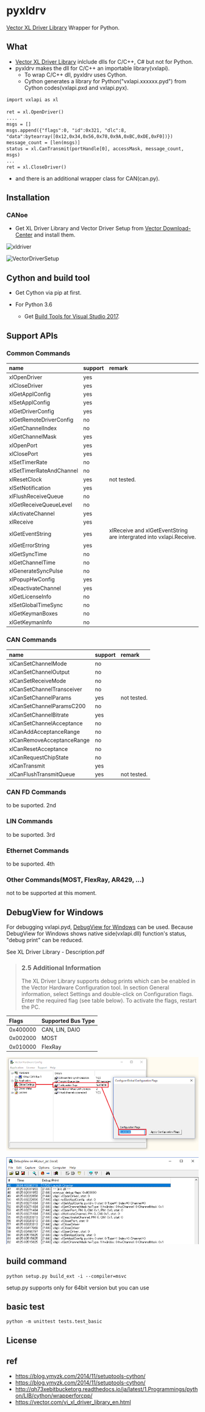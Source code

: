 # pyxldrv

[Vector XL Driver Library][1] Wrapper for Python.

## What

- [Vector XL Driver Library][1] inlclude dlls for C/C++, C# but not for Python.
- pyxldrv makes the dll for C/C++ an importable library(vxlapi).
    - To wrap C/C++ dll, pyxldrv uses Cython.
    - Cython generates a library for Python("vxlapi.xxxxxx.pyd") from Cython codes(vxlapi.pxd and vxlapi.pyx).

```
import vxlapi as xl

ret = xl.OpenDriver()
....
msgs = []
msgs.append({"flags":0, "id":0x321, "dlc":8, "data":bytearray([0x12,0x34,0x56,0x78,0x9A,0xBC,0xDE,0xF0])})
message_count = [len(msgs)]
status = xl.CanTransmit(portHandle[0], accessMask, message_count, msgs)
...
ret = xl.CloseDriver()
```

- and there is an additional wrapper class for CAN(can.py).

## Installation

### CANoe

- Get XL Driver Library and Vector Driver Setup from [Vector Download-Center][2] and install them.

![xldriver](./images/Vector_XL_Driver_Library.png)

![VectorDriverSetup](./images/Vector_Driver_Setup.png)

<!-- - If you use Windows7/8.1/10(64bit), you can use CANoe Demo version for testing.
    - Check CANoe 11.0 (64 bit)
    - Click "> Continue". Please note that it requires "contact information".

![CANoe Demo](./images/CANoeDemo.png) -->


## Cython and build tool

- Get Cython via pip at first.

- For Python 3.6
    - Get [Build Tools for Visual Studio 2017](https://www.visualstudio.com/ja/downloads).

## Support APIs

### Common Commands

|name|support|remark|
|:---|:---|:---|
|xlOpenDriver|yes||
|xlCloseDriver|yes||
|xlGetApplConfig|yes||
|xlSetApplConfig|yes|||
|xlGetDriverConfig|yes|||
|xlGetRemoteDriverConfig|no||
|xlGetChannelIndex|no||
|xlGetChannelMask|yes||
|xlOpenPort|yes||
|xlClosePort|yes||
|xlSetTimerRate|no||
|xlSetTimerRateAndChannel|no||
|xlResetClock|yes|not tested.|
|xlSetNotification|yes||
|xlFlushReceiveQueue|no||
|xlGetReceiveQueueLevel|no||
|xlActivateChannel|yes||
|xlReceive|yes||
|xlGetEventString|yes|xlReceive and xlGetEventString are intergrated into vxlapi.Receive.|
|xlGetErrorString|yes||
|xlGetSyncTime|no||
|xlGetChannelTime|no||
|xlGenerateSyncPulse|no||
|xlPopupHwConfig|yes||
|xlDeactivateChannel|yes||
|xlGetLicenseInfo|no||
|xlSetGlobalTimeSync|no||
|xlGetKeymanBoxes|no||
|xlGetKeymanInfo|no||

### CAN Commands

|name|support|remark|
|:---|:---|:---|
|xlCanSetChannelMode|no||
|xlCanSetChannelOutput|no||
|xlCanSetReceiveMode|no||
|xlCanSetChannelTransceiver|no||
|xlCanSetChannelParams|yes|not tested.|
|xlCanSetChannelParamsC200|no||
|xlCanSetChannelBitrate|yes||
|xlCanSetChannelAcceptance|no||
|xlCanAddAcceptanceRange|no||
|xlCanRemoveAcceptanceRange|no||
|xlCanResetAcceptance|no||
|xlCanRequestChipState|no||
|xlCanTransmit|yes||
|xlCanFlushTransmitQueue|yes|not tested.|

### CAN FD Commands

to be suported. 2nd

### LIN Commands

to be suported. 3rd

### Ethernet Commands

to be suported. 4th

### Other Commands(MOST, FlexRay, AR429, ...)

not to be supported at this moment.


## DebugView for Windows

For debugging vxlapi.pyd, [DebugView for Windows](https://technet.microsoft.com/en-us/sysinternals/debugview.aspx) can be used. Because DebugView for Windows shows native side(vxlapi.dll) function's status, "debug print" can be reduced.

See XL Driver Library - Description.pdf

> ### 2.5 Additional Information
> The XL Driver Library supports debug prints which can be enabled in the Vector
Hardware Configuration tool. In section General information, select Settings and
double-click on Configuration flags. Enter the required flag (see table below). To
activate the flags, restart the PC.

|Flags|Supported Bus Type|
|:---|:---|
|0x400000|CAN, LIN, DAIO|
|0x002000|MOST|
|0x010000|FlexRay|


![configuration](./images/configuration_flags.png)

![Debug_View](./images/Debug_View.png)

## build command

```
python setup.py build_ext -i --compiler=msvc
```

setup.py supports only for 64bit version but you can use

## basic test

```
python -m unittest tests.test_basic
```

## License

## ref
- https://blog.ymyzk.com/2014/11/setuptools-cython/
- https://blog.ymyzk.com/2014/11/setuptools-cython/
- http://qh73xebitbucketorg.readthedocs.io/ja/latest/1.Programmings/python/LIB/cython/wrapperforcpp/
- https://vector.com/vi_xl_driver_library_en.html

<!--Reference-->
[1]:https://vector.com/vi_xl_driver_library_en.html
[2]:https://vector.com/vi_downloadcenter_en.html
[3]:https://vector.com/vi_vn1600_en.html
[4]:https://vector.com/vi_canoe_en.html

